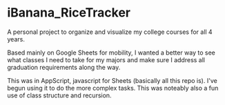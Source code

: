 # iBanana_RiceTracker
A personal project to organize and visualize my college courses for all 4 years.


Based mainly on Google Sheets for mobility, I wanted a better way to see what classes I need to take for my majors and make sure I address all graduation requirements along the way. 

This was in AppScript, javascript for Sheets (basically all this repo is). I've begun using it to do the more complex tasks. This was noteably also a fun use of class structure and recursion.

